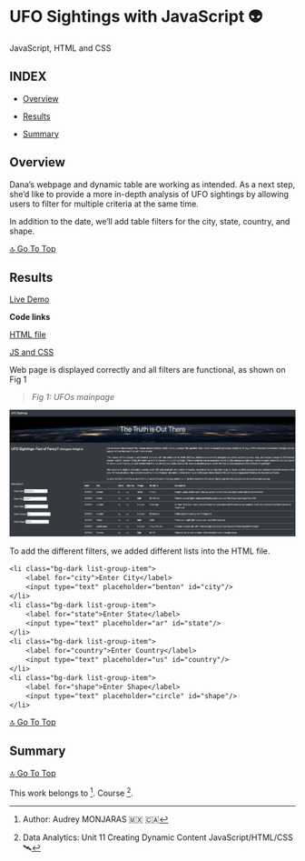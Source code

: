 # **UFO Sightings with JavaScript 👽**
JavaScript, HTML and CSS

## **INDEX**

- [Overview](#overview)

- [Results](#results)

- [Summary](#summary)

## **Overview**
Dana’s webpage and dynamic table are working as intended. As a next step, she’d like to provide a more in-depth analysis of UFO sightings by allowing users to filter for multiple criteria at the same time.

In addition to the date, we’ll add table filters for the city, state, country, and shape.

[:top: Go To Top](#index)

## **Results**
[Live Demo](https://amonjaras.github.io/UFOs/)

**Code links**

[HTML file](https://github.com/amonjaras/UFOs/blob/main/index.html)

[JS and CSS](https://github.com/amonjaras/UFOs/tree/main/static)

Web page is displayed correctly and all filters are functional, as shown on Fig 1

> *Fig 1: UFOs mainpage*

![UFO main](https://github.com/amonjaras/UFOs/blob/main/Module%20Files/ufo_main.png)

To add the different filters, we added different lists into the HTML file.

```
<li class="bg-dark list-group-item">
    <label for="city">Enter City</label>
    <input type="text" placeholder="benton" id="city"/>
</li>
<li class="bg-dark list-group-item">
    <label for="state">Enter State</label>
    <input type="text" placeholder="ar" id="state"/>
</li>
<li class="bg-dark list-group-item">
    <label for="country">Enter Country</label>
    <input type="text" placeholder="us" id="country"/>
</li>
<li class="bg-dark list-group-item">
    <label for="shape">Enter Shape</label>
    <input type="text" placeholder="circle" id="shape"/>
</li>
```



[:top: Go To Top](#index)


## **Summary**




[:top: Go To Top](#index)




This work belongs to [^1].
Course [^2].
[^note]:
[^1]: Author: Audrey MONJARAS :mexico: :canada:
[^2]: Data Analytics: Unit 11 Creating Dynamic Content JavaScript/HTML/CSS 🛰
